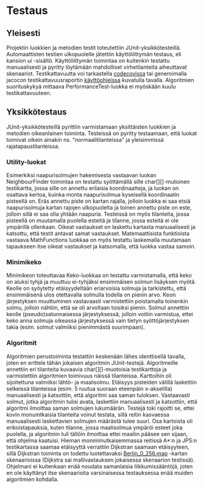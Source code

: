 # Testaus

## Yleisesti
Projektin luokkien ja metodien testit toteutettiin JUnit-yksikkötesteillä. Automaattisten testien ulkopuolelle jätettiin käyttöliittymän testaus, eli kansion _ui_ -sisältö. Käyttöliittymän toimintaa on kuitenkin testattu manuaalisesti ja pyritty löytämään mahdolliset virhetilanteita aiheuttavat skenaariot. Testikattavuutta voi tarkastella [codecovissa](https://codecov.io/gh/chipfrog/Shortest-path-visualizer) tai generoimalla jacocon testikattavuusraportin [käyttöohjeissa](https://github.com/chipfrog/Shortest-path-visualizer/blob/master/dokumentaatio/manual.md) kuvatulla tavalla. Algoritmien suorituskykyä mittaava PerformanceTest-luokka ei myöskään kuulu testikattavuuteen.

## Yksikkötestaus
JUnit-yksikkötesteillä pyrittiin varmistamaan yksittäisten luokkien ja metodien oikeanlainen toiminta. Testeissä on pyritty testaamaan, että luokat toimivat oikein ainakin ns. "normaalitilanteissa" ja yleisimmissä rajatapaustilanteissa. 

### Utility-luokat
Esimerkiksi naapurisolmujen hakemisesta vastaavan luokan NeighbourFinder toimintaa on testattu syöttämällä sille char[][]-mutoinen testikartta, jossa sille on annettu erilaisia koordinaatteja, ja luokan on osattava kertoa, kuinka monta naapurisolmua kyseisellä koordinaatin pisteellä on. Eräs annettu piste on kartan rajalla, jolloin luokka ei saa etsiä naapurisolmuja kartan rajojen ulkopuolelta ja toinen annettu piste on este, jolloin sillä ei saa olla yhtään naapuria. Testeissä on myös tilanteita, jossa pisteellä on muutamalla puolella esteitä ja tilanne, jossa esteitä ei ole ympärillä ollenkaan. Oikeat vastaukset on laskettu kartasta manuaalisesti ja katsottu, että testit antavat samat vastaukset. Matemaattisista funktioista vastaava MathFunctions luokkaa on myös testattu laskemalla muutamaan tapaukseen itse oikeat vastaukset ja katsomalla, että luokka vastaa samoin.

### Minimikeko
Minimikeon toteuttavaa Keko-luokkaa on testattu varmistamalla, että keko on aluksi tyhjä ja muuttuu ei-tyhjäksi ensimmäisen solmun lisäyksen myötä. Keolle on syöytetty etäisyydeltään eriarvoisia solmuja ja tarkistettu, että ensimmäisenä ulos otettavalla solmulla todella on pienin arvo. Keon järjestyksen muuttuminen vastavaasti varmistettiin poistamalla toinenkin solmu, jolloin nähtiin, että se oli arvoltaan toisiksi pienin. Solmut annettiin keolle (pseudo)satunnaisessa järjestyksessä, jolloin voitiin varmistua, ettei keko anna solmuja oikeassa järjestyksessä vain tietyn syöttöjärjestyksen takia (esim. solmut valmiiksi pienimmästä suurimpaan).

### Algoritmit
Algoritmien perustoiminta testattiin keskenään lähes identtisellä tavalla, joten en erittele tähän jokaisen algoritmin JUnit-testejä. Algoritmeille annettiin eri tilanteita kuvaavia char[][]-muotoisia testikarttoja ja varmistettiin algoritmien toimivuus näissä tilanteissa. Karttoihin oli sijoitettuna valmiiksi lähtö- ja maalisolmu. Etäisyys pisteiden välillä laskettiin selkeissä tilanteissa (esim. 5 ruutua suoraan eteenpäin x-akselilla) manuaalisesti ja katsottiin, että algoritmi saa saman tuloksen. Vastaavasti solmut, jotka algoritmin tulisi avata, laskettiin manuaalisesti ja katsottiin, että algoritmi ilmoittaa saman solmujen lukumäärän. Testejä toki rajoitti se, ettei kovin monumtkaisia tilanteita voinut testata, sillä reitin kasvaessa manuaalisesti laskettavien solmujen määrästä tulee suuri. Osa kartoista oli erikoistapauksia, kuten tilanne, jossa maalisolmua ympäröi esteet joka puolella, ja algoritmin tuli tällöin ilmoittaa ettei maaliin pääsee sen sijaan, että ohjelma kaatuisi. Hieman monmimutkaisemmassa reitissä  A*:n ja JPS:n testikartassa saamaa etäisyyttä verrattiin Dijkstran saamaan etäisyyteen, sillä Dijkstran toiminta on todettu luotettavaksi [Berlin_0_256.map](https://www.movingai.com/benchmarks/street/index.html) -kartan skenaarioissa (Dijkstra sai mallivastauksen jokaisessa skenaarion testissä). Ohjelmani ei kuitenkaan enää noudata samanlaisia liikkumissääntöjä, joten en ole käyttänyt itse skenaarioita varsinaisessa testauksessa enää muiden algoritmien kohdalla.
